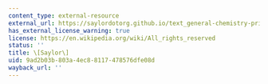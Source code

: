 ```yaml
---
content_type: external-resource
external_url: https://saylordotorg.github.io/text_general-chemistry-principles-patterns-and-applications-v1.0/s20-02-a-qualitative-description-of-a.html
has_external_license_warning: true
license: https://en.wikipedia.org/wiki/All_rights_reserved
status: ''
title: \[Saylor\]
uid: 9ad2b03b-803a-4ec8-8117-478576dfe08d
wayback_url: ''
---
```

